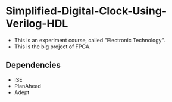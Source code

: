 # Simplified-Digital-Clock-Using-Verilog-HDL
- This is an experiment course, called "Electronic Technology".  
- This is the big project of FPGA.  
## Dependencies
- ISE
- PlanAhead
- Adept
